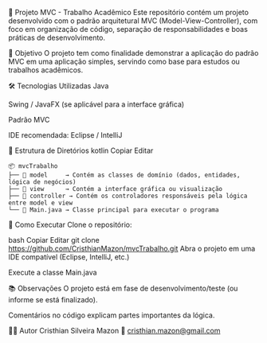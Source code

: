 🧩 Projeto MVC - Trabalho Acadêmico
Este repositório contém um projeto desenvolvido com o padrão arquitetural MVC (Model-View-Controller), com foco em organização de código, separação de responsabilidades e boas práticas de desenvolvimento.

📌 Objetivo
O projeto tem como finalidade demonstrar a aplicação do padrão MVC em uma aplicação simples, servindo como base para estudos ou trabalhos acadêmicos.

🛠️ Tecnologias Utilizadas
Java

Swing / JavaFX (se aplicável para a interface gráfica)

Padrão MVC

IDE recomendada: Eclipse / IntelliJ

📁 Estrutura de Diretórios
kotlin
Copiar
Editar

```text
📦 mvcTrabalho
├── 📁 model     → Contém as classes de domínio (dados, entidades, lógica de negócios)
├── 📁 view      → Contém a interface gráfica ou visualização
├── 📁 controller → Contém os controladores responsáveis pela lógica entre model e view
└── 📄 Main.java → Classe principal para executar o programa
```

🚀 Como Executar
Clone o repositório:

bash
Copiar
Editar
git clone https://github.com/CristhianMazon/mvcTrabalho.git
Abra o projeto em uma IDE compatível (Eclipse, IntelliJ, etc.)

Execute a classe Main.java

📚 Observações
O projeto está em fase de desenvolvimento/teste (ou informe se está finalizado).

Comentários no código explicam partes importantes da lógica.

🧑‍💻 Autor
Cristhian Silveira Mazon
📧 cristhian.mazon@gmail.com

